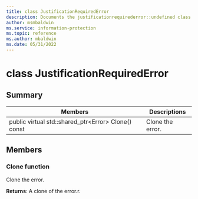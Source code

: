 ```yaml
---
title: class JustificationRequiredError 
description: Documents the justificationrequirederror::undefined class of the Microsoft Information Protection (MIP) SDK.
author: msmbaldwin
ms.service: information-protection
ms.topic: reference
ms.author: mbaldwin
ms.date: 05/31/2022
---
```


# class JustificationRequiredError 
  
## Summary
 Members                        | Descriptions                                
--------------------------------|---------------------------------------------
public virtual std::shared_ptr&lt;Error&gt; Clone() const  |  Clone the error.
  
## Members
  
### Clone function
Clone the error.

  
**Returns**: A clone of the error.r.